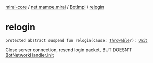 [mirai-core](../../index.md) / [net.mamoe.mirai](../index.md) / [BotImpl](index.md) / [relogin](./relogin.md)

# relogin

`protected abstract suspend fun relogin(cause: `[`Throwable`](https://kotlinlang.org/api/latest/jvm/stdlib/kotlin/-throwable/index.html)`?): `[`Unit`](https://kotlinlang.org/api/latest/jvm/stdlib/kotlin/-unit/index.html)

Close server connection, resend login packet, BUT DOESN'T [BotNetworkHandler.init](#)

